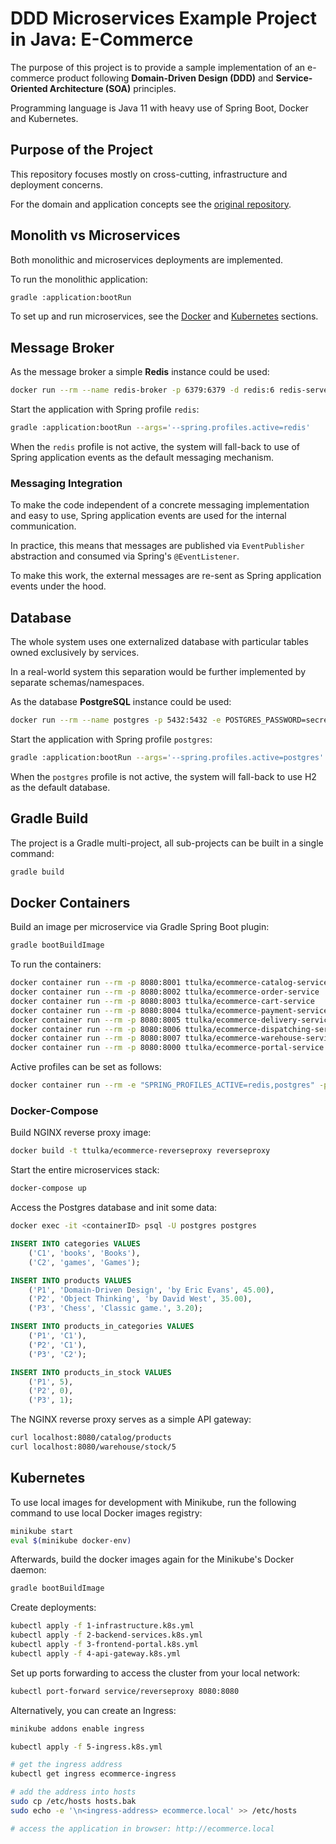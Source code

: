 
# DDD Microservices Example Project in Java: E-Commerce

The purpose of this project is to provide a sample implementation of an e-commerce product following **Domain-Driven Design (DDD)** and **Service-Oriented Architecture (SOA)** principles.

Programming language is Java 11 with heavy use of Spring Boot, Docker and Kubernetes.

## Purpose of the Project

This repository focuses mostly on cross-cutting, infrastructure and deployment concerns. 

For the domain and application concepts see the [original repository](https://github.com/ttulka/ddd-example-ecommerce).

## Monolith vs Microservices

Both monolithic and microservices deployments are implemented. 

To run the monolithic application:

```sh
gradle :application:bootRun
```

To set up and run microservices, see the [Docker](#docker-containers) and [Kubernetes](#kubernetes) sections.

## Message Broker

As the message broker a simple **Redis** instance could be used:

```sh
docker run --rm --name redis-broker -p 6379:6379 -d redis:6 redis-server
```

Start the application with Spring profile `redis`:

```sh
gradle :application:bootRun --args='--spring.profiles.active=redis'
```

When the `redis` profile is not active, the system will fall-back to use of Spring application events as the default messaging mechanism.

### Messaging Integration

To make the code independent of a concrete messaging implementation and easy to use, Spring application events are used for the internal communication.

In practice, this means that messages are published via `EventPublisher` abstraction and consumed via Spring's `@EventListener`.

To make this work, the external messages are re-sent as Spring application events under the hood.   

## Database

The whole system uses one externalized database with particular tables owned exclusively by services.

In a real-world system this separation would be further implemented by separate schemas/namespaces.

As the database **PostgreSQL** instance could be used:

```sh
docker run --rm --name postgres -p 5432:5432 -e POSTGRES_PASSWORD=secret -d postgres:13
```

Start the application with Spring profile `postgres`:

```sh
gradle :application:bootRun --args='--spring.profiles.active=postgres'
```

When the `postgres` profile is not active, the system will fall-back to use H2 as the default database.

## Gradle Build 

The project is a Gradle multi-project, all sub-projects can be built in a single command:

```sh
gradle build
```

## Docker Containers

Build an image per microservice via Gradle Spring Boot plugin:
```sh
gradle bootBuildImage
```

To run the containers:
```sh
docker container run --rm -p 8080:8001 ttulka/ecommerce-catalog-service
docker container run --rm -p 8080:8002 ttulka/ecommerce-order-service
docker container run --rm -p 8080:8003 ttulka/ecommerce-cart-service
docker container run --rm -p 8080:8004 ttulka/ecommerce-payment-service
docker container run --rm -p 8080:8005 ttulka/ecommerce-delivery-service
docker container run --rm -p 8080:8006 ttulka/ecommerce-dispatching-service
docker container run --rm -p 8080:8007 ttulka/ecommerce-warehouse-service
docker container run --rm -p 8080:8000 ttulka/ecommerce-portal-service
```

Active profiles can be set as follows:
```sh
docker container run --rm -e "SPRING_PROFILES_ACTIVE=redis,postgres" -p 8080:8001 ttulka/ecommerce-catalog-service
```

### Docker-Compose

Build NGINX reverse proxy image:
```sh
docker build -t ttulka/ecommerce-reverseproxy reverseproxy
```

Start the entire microservices stack:
```sh
docker-compose up
```

Access the Postgres database and init some data:
```sh
docker exec -it <containerID> psql -U postgres postgres
```

```sql
INSERT INTO categories VALUES
    ('C1', 'books', 'Books'),
    ('C2', 'games', 'Games');

INSERT INTO products VALUES
    ('P1', 'Domain-Driven Design', 'by Eric Evans', 45.00),
    ('P2', 'Object Thinking', 'by David West', 35.00),
    ('P3', 'Chess', 'Classic game.', 3.20);

INSERT INTO products_in_categories VALUES
    ('P1', 'C1'),
    ('P2', 'C1'),
    ('P3', 'C2');

INSERT INTO products_in_stock VALUES
    ('P1', 5),
    ('P2', 0),
    ('P3', 1);
```

The NGINX reverse proxy serves as a simple API gateway:
```sh
curl localhost:8080/catalog/products
curl localhost:8080/warehouse/stock/5
```

## Kubernetes

To use local images for development with Minikube, run the following command to use local Docker images registry:
```sh
minikube start
eval $(minikube docker-env)
```

Afterwards, build the docker images again for the Minikube's Docker daemon:
```sh
gradle bootBuildImage
```

Create deployments:
```sh
kubectl apply -f 1-infrastructure.k8s.yml
kubectl apply -f 2-backend-services.k8s.yml
kubectl apply -f 3-frontend-portal.k8s.yml
kubectl apply -f 4-api-gateway.k8s.yml
```

Set up ports forwarding to access the cluster from your local network:
```sh
kubectl port-forward service/reverseproxy 8080:8080
```

Alternatively, you can create an Ingress:
```sh
minikube addons enable ingress

kubectl apply -f 5-ingress.k8s.yml

# get the ingress address 
kubectl get ingress ecommerce-ingress

# add the address into hosts
sudo cp /etc/hosts hosts.bak
sudo echo -e '\n<ingress-address> ecommerce.local' >> /etc/hosts

# access the application in browser: http://ecommerce.local
``` 
